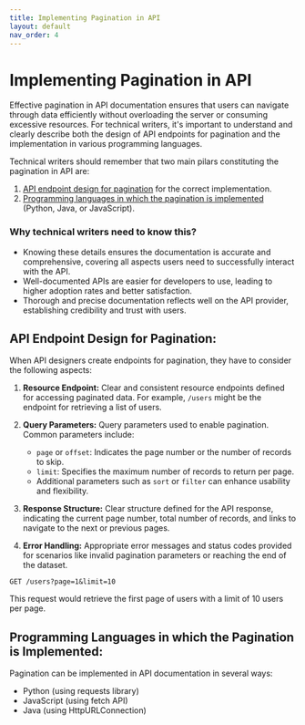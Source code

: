 ```yaml
---
title: Implementing Pagination in API
layout: default
nav_order: 4
---
```


# Implementing Pagination in API

Effective pagination in API documentation ensures that users can navigate through data efficiently without overloading the server or consuming excessive resources. For technical writers, it's important to understand and clearly describe both the design of API endpoints for pagination and the implementation in various programming languages.

Technical writers should remember that two main pilars constituting the pagination in API are:

1. [API endpoint design for pagination](#API-Endpoint-Design) for the correct implementation.
2. [Programming languages in which the pagination is implemented](#Pagination-Examples) (Python, Java, or JavaScript).

### Why technical writers need to know this?

- Knowing these details ensures the documentation is accurate and comprehensive, covering all aspects users need to successfully interact with the API.
- Well-documented APIs are easier for developers to use, leading to higher adoption rates and better satisfaction.
- Thorough and precise documentation reflects well on the API provider, establishing credibility and trust with users.

<a id="API-Endpoint-Design"></a>
## API Endpoint Design for Pagination:

When API designers create endpoints for pagination, they have to consider the following aspects:

1. **Resource Endpoint:** Clear and consistent resource endpoints defined for accessing paginated data. For example, `/users` might be the endpoint for retrieving a list of users.

2. **Query Parameters:** Query parameters used to enable pagination. Common parameters include:
   - `page` or `offset`: Indicates the page number or the number of records to skip.
   - `limit`: Specifies the maximum number of records to return per page.
   - Additional parameters such as `sort` or `filter` can enhance usability and flexibility.

3. **Response Structure:** Clear structure defined for the API response, indicating the current page number, total number of records, and links to navigate to the next or previous pages. 

4. **Error Handling:** Appropriate error messages and status codes provided for scenarios like invalid pagination parameters or reaching the end of the dataset.

`GET /users?page=1&limit=10`

This request would retrieve the first page of users with a limit of 10 users per page.

<a id="Pagination-Examples"></a>
## Programming Languages in which the Pagination is Implemented:

Pagination can be implemented in API documentation in several ways: 
- Python (using requests library)
- JavaScript (using fetch API)
- Java (using HttpURLConnection)

